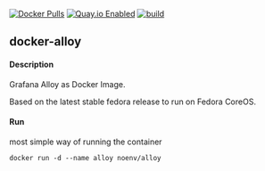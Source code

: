 [![Docker Pulls](https://badgen.net/docker/pulls/noenv/alloy)](https://hub.docker.com/r/noenv/alloy)
[![Quay.io Enabled](https://badgen.net/badge/quay%20pulls/enabled/green)](https://quay.io/repository/noenv/alloy)
[![build](https://github.com/NoEnv/docker-alloy/actions/workflows/build.yml/badge.svg)](https://github.com/NoEnv/docker-alloy/actions/workflows/build.yml)

## docker-alloy

#### Description

Grafana Alloy as Docker Image.

Based on the latest stable fedora release to run on Fedora CoreOS.

#### Run

most simple way of running the container

    docker run -d --name alloy noenv/alloy
